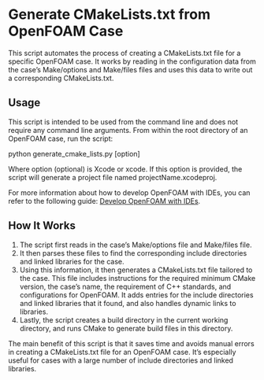 # Generate CMakeLists.txt from OpenFOAM Case

This script automates the process of creating a CMakeLists.txt file for a specific OpenFOAM case. It works by reading in the configuration data from the case’s Make/options and Make/files files and uses this data to write out a corresponding CMakeLists.txt.

## Usage

This script is intended to be used from the command line and does not require any command line arguments. From within the root directory of an OpenFOAM case, run the script:


python generate_cmake_lists.py [option]

Where option (optional) is Xcode or xcode. If this option is provided, the script will generate a project file named projectName.xcodeproj.

For more information about how to develop OpenFOAM with IDEs, you can refer to the following guide: [Develop OpenFOAM with IDEs](https://gitlab.com/seafloor-modeling-group/numericalmodeling/-/wikis/Develop-OpenFOAM-with-IDEs).


## How It Works

1. The script first reads in the case’s Make/options file and Make/files file.
2. It then parses these files to find the corresponding include directories and linked libraries for the case.
3. Using this information, it then generates a CMakeLists.txt file tailored to the case. This file includes instructions for the required minimum CMake version, the case’s name, the requirement of C++ standards, and configurations for OpenFOAM. It adds entries for the include directories and linked libraries that it found, and also handles dynamic links to libraries.
4. Lastly, the script creates a build directory in the current working directory, and runs CMake to generate build files in this directory.

The main benefit of this script is that it saves time and avoids manual errors in creating a CMakeLists.txt file for an OpenFOAM case. It’s especially useful for cases with a large number of include directories and linked libraries.
